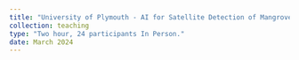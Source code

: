 ```yaml
---
title: "University of Plymouth - AI for Satellite Detection of Mangroves"
collection: teaching
type: "Two hour, 24 participants In Person."
date: March 2024
---
```

